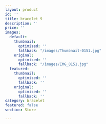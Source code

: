 ```yaml
---
layout: product
id: ''
title: bracelet 9
description: ''
price: ''
images:
  default:
    thumbnail:
      optimized: ''
      fallback: "/images/Thumbnail-0151.jpg"
    original:
      optimized: ''
      fallback: "/images/IMG_0151.jpg"
  featured:
    thumbnail:
      optimized: ''
      fallback: ''
    original:
      optimized: ''
      fallback: ''
category: bracelet
featured: false
section: Store

---
```

